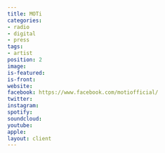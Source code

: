 ```yaml
---
title: MOTi
categories:
- radio
- digital
- press
tags:
- artist
position: 2
image: 
is-featured: 
is-front: 
website: 
facebook: https://www.facebook.com/motiofficial/
twitter: 
instagram: 
spotify: 
soundcloud: 
youtube: 
apple: 
layout: client
---
```



